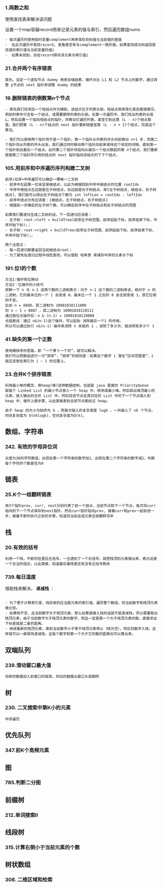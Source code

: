 ### 1.两数之和

使用查找表来解决该问题

设置一个map容器record用来记录元素的值与索引，然后遍历数组nums

	- 每次遍历时使用临时变量complement用来保存目标值与当前值的差值
	-  在此次遍历中查找record, 查看是否有与complement一致的值，如果查找成功则返回查找值的索引值与当前变量的值i
	-  如果未找到，则在record保存该元素与索引值i

### 21.合并两个有序链表

```
首先，设定一个虚拟节点 dummy 用来存储结果，循环对比 L1 和 L2 节点上的数字，通过调整 p节点的 next 指针来调整 dummy 的结果
```

### 19.删除链表的倒数第n个节点

```
- 首先我们将添加一个哑结点作为辅助，该结点位于列表头部。哑结点用来简化某些极端情况，例如列表中只含有一个结点，或需要删除列表的头部。在第一次遍历中，我们找出列表的长度 L。然后设置一个指向哑结点的指针，并移动它遍历列表，直至它到达第 (L - n)个结点那里。我们把第 (L - n)个结点的 next 指针重新链接至第 (L - n + 2)个结点，完成这个算法。

- 我们可以使用两个指针而不是一个指针。第一个指针从列表的开头向前移动 n+1 步，而第二个指针将从列表的开头出发。我们通过同时移动两个指针向前来保持这个恒定的间隔，直到第一个指针到达最后一个结点。此时第二个指针将指向从最后一个结点数起的第 n个结点。我们重新链接第二个指针所引用的结点的 next 指针指向该结点的下下个结点。

```

### 105.用前序和中序遍历序列构建二叉树

```
前序/后序+中序遍历可以确定一棵唯一二叉树
- 前序中左起第一位肯定是根结点，以此为根据找到中序中根结点的位置 rootIdx
- 中序中根结点左边就是左子树结点，右边就是右子树结点，即[左子树结点，根结点，右子树结点]，我们就可以得出左子树结点个数为 int leftLen = rootIdx - leftIdx
- 前序中结点分布应该是：[根结点，左子树结点，右子树结点]
- 根据前一步确定的左子树个数，可以确定前序中左子树结点和右子树结点的范围

如果我们要递归生成二叉树的话，下一层递归应该是：
- 左子树：root->left = buildTree(前序左子树范围，前序起始下标，前序结束下标，中序开始下标);；
- 右子树：root->right = buildTree(前序左子树范围，前序起始下标，前序结束下标，中序开始下标);。

两个注意点：
- 每一层递归都要返回当前根结点root；
- 为了避免在递归过程中线性查找，可以借助 哈希表 来储存中序的元素与下标
```

### 191.位1的个数

```
方法1:循环和位移动
方法2：位操作的小技巧
观察一下 n 与 n-1 这两个数的二进制表示：对于 n-1 这个数的二进制来说，相对于 n 的二进制，它的最末位的一个 1 会变成 0，最末位一个 1 之后的 0 会全部变成 1，其它位相同不变。
比如 n = 8888，其二进制为 10001010111000
则 n – 1 = 8887 ，其二进制为 10001010110111
通过按位与操作后：n & (n-1) = 10001010110000
也就是说：通过 n&(n-1)这个操作，可以起到 消除最后一个1 的作用。
所以可以通过执行 n&(n-1) 操作来消除 n 末尾的 1 ，消除了多少次，就说明有多少个 1 
```

### 41.缺失的第一个正数

```
使用桶排序的思路，即 “一个萝卜一个坑”，就可以解决。
我们可以把数组进行一次“排序”，“排序”的规则是：如果这个数字 i 落在“区间范围里”，i 就应该放在索引为 i – 1 的位置上。
```

### 23.合并K个排序链表

```
利用最小堆的概念，用heap(堆)这种数据结构，也就是 java 里面的 PriorityQueue
取每个 Linked List 的最小节点放入一个 heap 中，排序成最小堆。然后取出堆顶最小的元素，放入输出的合并 List 中，然后将该节点在其对应的 List 中的下一个节点插入到 heap 中，循环上面步骤，以此类推直到全部节点都经过 heap。

由于 heap 的大小为始终为 k ，而每次插入的复杂度是 logk ，一共插入了 nk 个节点。时间复杂度为 O(nklogk)，空间复杂度为O(k)。
```

## 数组、字符串

### 242. 有效的字母异位词

```
长度为26的字符数组，出现在第一个字符串的数字加1，出现在第二个字符串的数字减1，判断每个字符的个数是否为0
```

## 链表

### 25.K个一组翻转链表

```
用3个指针prev, curr, next分别代表了前一个结点，当前节点和下一个节点，每次将curr指向的下一个节点保存到next指针，然后curr指针指向prev, 接着curr和prev一起前进一步，接着不断的执行之前的步骤，知道将当前这组元素全部翻转完毕
```

## 栈

### 20.有效的括号

```
利用一个栈，不断的往里压左括号，一旦遇到了一个右括号，就把栈顶的元素弹出来，表示这是一个合法的组合，以此类推，知道最后看栈里还有没有左括号剩余
```

### 739.每日温度

借助栈来解决， **递减栈** ：

```

- 为了便于计算索引差，栈存放的应当是元素的索引值，遍历整个数组，将当前数字和栈顶元素做比较。
- 如果栈不空，且当前数字大于栈顶元素，那么如果直接入栈的话就不是递减栈，所以需要取出栈顶元素，由于当前数字大于栈顶元素的数字，而且一定是第一个大于栈顶元素的数，直接求出下标差就是二者的距离。
- 继续看新的栈顶元素，直到当前数字小于等于栈顶元素停止（栈为空），然后将数字入栈，这样就可以一直保持递减栈，且每个数字和第一个大于它的数的距离也可以算出来。
```

## 双端队列

### 239.滑动窗口最大值

```
将新的数据加入到窗口的尾部，将旧的数据从窗口头部删除
```

## 树

### 230. 二叉搜索中第K小的元素

```
中序遍历
```

## 优先队列

### 347.前K个高频元素

## 图

### 785.判断二分图

## 前缀树

### 212.单词搜索II

## 线段树

### 315.计算右侧小于当前元素的个数

## 树状数组

### 308. 二维区域和检索

